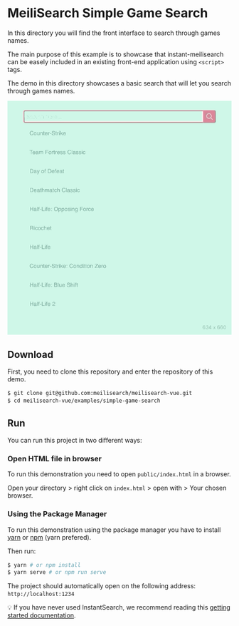 # MeiliSearch Simple Game Search

In this directory you will find the front interface to search through games names. 

The main purpose of this example is to showcase that instant-meilisearch can be easely included in an existing front-end application using `<script>` tags.

The demo in this directory showcases a basic search that will let you search through games names. 



[![Nobel prices demo](asset/stardew.gif)](https://nobel.meilisearch.com)

## Download 

First, you need to clone this repository and enter the repository of this demo.

```bash
$ git clone git@github.com:meilisearch/meilisearch-vue.git
$ cd meilisearch-vue/examples/simple-game-search
```

## Run

You can run this project in two different ways:

### Open HTML file in browser

To run this demonstration you need to open `public/index.html` in a browser.

Open your directory > right click on `index.html` > open with > Your chosen browser.


### Using the Package Manager

To run this demonstration using the package manager you have to install [yarn](https://classic.yarnpkg.com/en/docs/install/) or [npm](https://www.npmjs.com/get-npm) (yarn prefered).

Then run:

```bash
$ yarn # or npm install
$ yarn serve # or npm run serve
```

The project should automatically open on the following address: `http://localhost:1234`


💡 If you have never used InstantSearch, we recommend reading this [getting started documentation](https://www.algolia.com/doc/guides/building-search-ui/what-is-instantsearch/js/).

